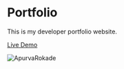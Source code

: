 # Portfolio

This is my developer portfolio website.

[Live Demo](https://apurwaportfolio.netlify.app/)

![ApurvaRokade]()
